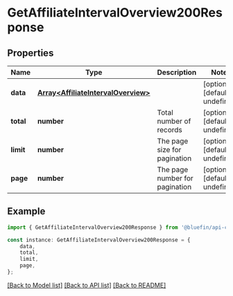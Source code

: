 # GetAffiliateIntervalOverview200Response


## Properties

Name | Type | Description | Notes
------------ | ------------- | ------------- | -------------
**data** | [**Array&lt;AffiliateIntervalOverview&gt;**](AffiliateIntervalOverview.md) |  | [optional] [default to undefined]
**total** | **number** | Total number of records | [optional] [default to undefined]
**limit** | **number** | The page size for pagination | [optional] [default to undefined]
**page** | **number** | The page number for pagination | [optional] [default to undefined]

## Example

```typescript
import { GetAffiliateIntervalOverview200Response } from '@bluefin/api-client';

const instance: GetAffiliateIntervalOverview200Response = {
    data,
    total,
    limit,
    page,
};
```

[[Back to Model list]](../README.md#documentation-for-models) [[Back to API list]](../README.md#documentation-for-api-endpoints) [[Back to README]](../README.md)
